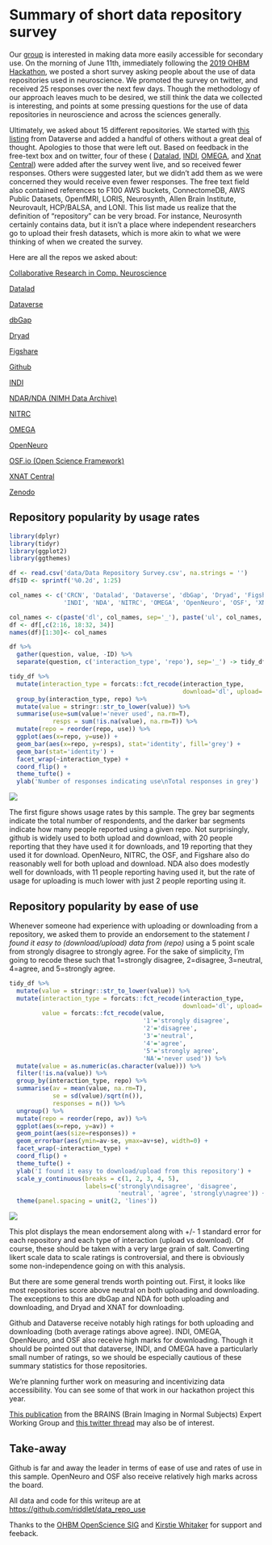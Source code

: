 Summary of short data repository survey
================

Our [group](http://cmn.nimh.nih.gov/dsst) is interested in making data
more easily accessible for secondary use. On the morning of June 11th,
immediately following the [2019 OHBM
Hackathon](https://ohbm.github.io/hackathon2019/), we posted a short
survey asking people about the use of data repositories used in
neuroscience. We promoted the survey on twitter, and received 25
responses over the next few days. Though the methodology of our approach
leaves much to be desired, we still think the data we collected is
interesting, and points at some pressing questions for the use of data
repositories in neuroscience and across the sciences generally.

Ultimately, we asked about 15 different repositories. We started with
[this
listing](https://dataverse.org/blog/comparative-review-various-data-repositories)
from Dataverse and added a handful of others without a great deal of
thought. Apologies to those that were left out. Based on feedback in the
free-text box and on twitter, four of these (
[Datalad](http://datasets.datalad.org),
[INDI](http://fcon_1000.projects.nitrc.org),
[OMEGA](https://www.mcgill.ca/bic/resources/omega), and [Xnat
Central](https://central.xnat.org/)) were added after the survey went
live, and so received fewer responses. Others were suggested later, but
we didn’t add them as we were concerned they would receive even fewer
responses. The free text field also contained references to F100 AWS
buckets, ConnectomeDB, AWS Public Datasets, OpenfMRI, LORIS, Neurosynth,
Allen Brain Institute, Neurovault, HCP/BALSA, and LONI. This list made
us realize that the definition of “repository” can be very broad. For
instance, Neurosynth certainly contains data, but it isn’t a place where
independent researchers go to upload their fresh datasets, which is more
akin to what we were thinking of when we created the survey.

Here are all the repos we asked about:

[Collaborative Research in Comp. Neuroscience](https://crcns.org)

[Datalad](http://datasets.datalad.org)

[Dataverse](https://dataverse.org/)

[dbGap](https://www.ncbi.nlm.nih.gov/gap/)

[Dryad](https://datadryad.org/)

[Figshare](https://figshare.com/)

[Github](https://github.com/)

[INDI](http://fcon_1000.projects.nitrc.org)

[NDAR/NDA (NIMH Data Archive)](https://nda.nih.gov/)

[NITRC](http://nitrc.org)

[OMEGA](https://www.mcgill.ca/bic/resources/omega)

[OpenNeuro](https://openneuro.org/)

[OSF.io (Open Science Framework)](http://osf.io)

[XNAT Central](https://central.xnat.org/)

[Zenodo](http://www.zenodo.org)

## Repository popularity by usage rates

``` r
library(dplyr)
library(tidyr)
library(ggplot2)
library(ggthemes)

df <- read.csv('data/Data Repository Survey.csv', na.strings = '')
df$ID <- sprintf('%0.2d', 1:25)

col_names <- c('CRCN', 'Datalad', 'Dataverse', 'dbGap', 'Dryad', 'Figshare', 'Github',
               'INDI', 'NDA', 'NITRC', 'OMEGA', 'OpenNeuro', 'OSF', 'XNAT', 'Zenodo')

col_names <- c(paste('dl', col_names, sep='_'), paste('ul', col_names, sep='_'))
df <- df[,c(2:16, 18:32, 34)]
names(df)[1:30]<- col_names

df %>%
  gather(question, value, -ID) %>%
  separate(question, c('interaction_type', 'repo'), sep='_') -> tidy_df

tidy_df %>%
  mutate(interaction_type = forcats::fct_recode(interaction_type, 
                                                download='dl', upload='ul' )) %>%
  group_by(interaction_type, repo) %>%
  mutate(value = stringr::str_to_lower(value)) %>%
  summarise(use=sum(value!='never used', na.rm=T),
            resps = sum(!is.na(value), na.rm=T)) %>%
  mutate(repo = reorder(repo, use)) %>%
  ggplot(aes(x=repo, y=use)) +
  geom_bar(aes(x=repo, y=resps), stat='identity', fill='grey') + 
  geom_bar(stat='identity') +
  facet_wrap(~interaction_type) +
  coord_flip() +
  theme_tufte() +
  ylab('Number of responses indicating use\nTotal responses in grey')
```

![](write_up_files/figure-gfm/read-data-1.png)<!-- -->

The first figure shows usage rates by this sample. The grey bar segments
indicate the total number of respondents, and the darker bar segments
indicate how many people reported using a given repo. Not surprisingly,
github is widely used to both upload and download, with 20 people
reporting that they have used it for downloads, and 19 reporting that
they used it for download. OpenNeuro, NITRC, the OSF, and Figshare also
do reasonably well for both upload and download. NDA also does modestly
well for downloads, with 11 people reporting having used it, but the
rate of usage for uploading is much lower with just 2 people reporting
using it.

## Repository popularity by ease of use

Whenever someone had experience with uploading or downloading from a
repository, we asked them to provide an endorsement to the statement *I
found it easy to (download/upload) data from (repo)* using a 5 point
scale from strongly disagree to strongly agree. For the sake of
simplicity, I’m going to recode these such that 1=strongly disagree,
2=disagree, 3=neutral, 4=agree, and 5=strongly agree.

``` r
tidy_df %>%
  mutate(value = stringr::str_to_lower(value)) %>%
  mutate(interaction_type = forcats::fct_recode(interaction_type, 
                                                download='dl', upload='ul' ),
         value = forcats::fct_recode(value,
                                     '1'='strongly disagree',
                                     '2'='disagree',
                                     '3'='neutral',
                                     '4'='agree',
                                     '5'='strongly agree',
                                     'NA'='never used')) %>%
  mutate(value = as.numeric(as.character(value))) %>%
  filter(!is.na(value)) %>%
  group_by(interaction_type, repo) %>%
  summarise(av = mean(value, na.rm=T),
            se = sd(value)/sqrt(n()),
            responses = n()) %>%
  ungroup() %>%
  mutate(repo = reorder(repo, av)) %>%
  ggplot(aes(x=repo, y=av)) +
  geom_point(aes(size=responses)) + 
  geom_errorbar(aes(ymin=av-se, ymax=av+se), width=0) + 
  facet_wrap(~interaction_type) +
  coord_flip() +
  theme_tufte() +
  ylab('I found it easy to download/upload from this repository') +
  scale_y_continuous(breaks = c(1, 2, 3, 4, 5),
                     labels=c('strongly\ndisagree', 'disagree', 
                              'neutral', 'agree', 'strongly\nagree')) +
  theme(panel.spacing = unit(2, 'lines'))
```

![](write_up_files/figure-gfm/ease-of-use-1.png)<!-- -->

This plot displays the mean endorsement along with +/- 1 standard error
for each repository and each type of interaction (upload vs download).
Of course, these should be taken with a very large grain of salt.
Converting likert scale data to scale ratings is controversial, and
there is obviously some non-independence going on with this analysis.

But there are some general trends worth pointing out. First, it looks
like most repositories score above neutral on both uploading and
downloading. The exceptions to this are dbGap and NDA for both uploading
and downloading, and Dryad and XNAT for downloading.

Github and Dataverse receive notably high ratings for both uploading and
downloading (both average ratings above agree). INDI, OMEGA, OpenNeuro,
and OSF also receive high marks for downloading. Though it should be
pointed out that dataverse, INDI, and OMEGA have a particularly small
number of ratings, so we should be especially cautious of these summary
statistics for those repositories.

We’re planning further work on measuring and incentivizing data
accessibility. You can see some of that work in our hackathon project
this year.

[This publication](https://doi.org/10.1016/j.neuroimage.2017.02.030)
from the BRAINS (Brain Imaging in Normal Subjects) Expert Working Group
and [this twitter
thread](https://twitter.com/damadam/status/1138428388102877185) may also
be of interest.

## Take-away

Github is far and away the leader in terms of ease of use and rates of
use in this sample. OpenNeuro and OSF also receive relatively high marks
across the board.

All data and code for this writeup are at
<https://github.com/riddlet/data_repo_use>

Thanks to the [OHBM OpenScience SIG](https://www.humanbrainmapping.org/m/pages.cfm?pageid=3712) and [Kirstie Whitaker](https://twitter.com/kirstie_j) for support and feeback. 
